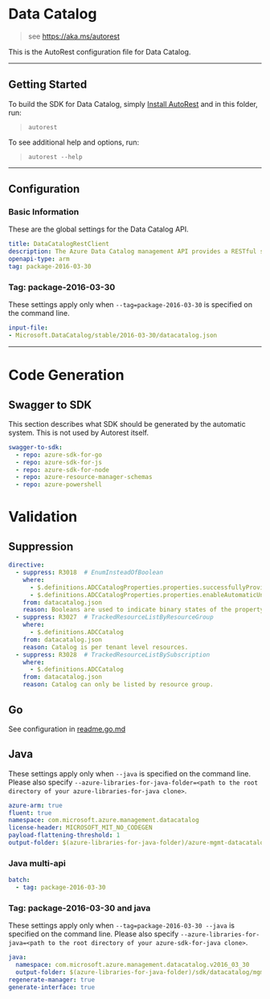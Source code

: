 # Data Catalog

> see https://aka.ms/autorest

This is the AutoRest configuration file for Data Catalog.



---
## Getting Started
To build the SDK for Data Catalog, simply [Install AutoRest](https://aka.ms/autorest/install) and in this folder, run:

> `autorest`

To see additional help and options, run:

> `autorest --help`
---

## Configuration


### Basic Information
These are the global settings for the Data Catalog API.

``` yaml
title: DataCatalogRestClient
description: The Azure Data Catalog management API provides a RESTful set of web services that interact with Azure Data Catalog services.
openapi-type: arm
tag: package-2016-03-30
```

### Tag: package-2016-03-30

These settings apply only when `--tag=package-2016-03-30` is specified on the command line.

``` yaml $(tag) == 'package-2016-03-30'
input-file:
- Microsoft.DataCatalog/stable/2016-03-30/datacatalog.json
```

---
# Code Generation


## Swagger to SDK

This section describes what SDK should be generated by the automatic system.
This is not used by Autorest itself.

``` yaml $(swagger-to-sdk)
swagger-to-sdk:
  - repo: azure-sdk-for-go
  - repo: azure-sdk-for-js
  - repo: azure-sdk-for-node
  - repo: azure-resource-manager-schemas
  - repo: azure-powershell
```

# Validation

## Suppression

``` yaml
directive:
  - suppress: R3018  # EnumInsteadOfBoolean
    where:
      - $.definitions.ADCCatalogProperties.properties.successfullyProvisioned
      - $.definitions.ADCCatalogProperties.properties.enableAutomaticUnitAdjustment
    from: datacatalog.json
    reason: Booleans are used to indicate binary states of the property, enum is not appropriate.
  - suppress: R3027  # TrackedResourceListByResourceGroup
    where:
      - $.definitions.ADCCatalog
    from: datacatalog.json
    reason: Catalog is per tenant level resources.
  - suppress: R3028  # TrackedResourceListBySubscription
    where:
      - $.definitions.ADCCatalog
    from: datacatalog.json
    reason: Catalog can only be listed by resource group.
```

## Go

See configuration in [readme.go.md](./readme.go.md)

## Java

These settings apply only when `--java` is specified on the command line.
Please also specify `--azure-libraries-for-java-folder=<path to the root directory of your azure-libraries-for-java clone>`.

``` yaml $(java)
azure-arm: true
fluent: true
namespace: com.microsoft.azure.management.datacatalog
license-header: MICROSOFT_MIT_NO_CODEGEN
payload-flattening-threshold: 1
output-folder: $(azure-libraries-for-java-folder)/azure-mgmt-datacatalog
```

### Java multi-api

``` yaml $(java) && $(multiapi)
batch:
  - tag: package-2016-03-30
```

### Tag: package-2016-03-30 and java

These settings apply only when `--tag=package-2016-03-30 --java` is specified on the command line.
Please also specify `--azure-libraries-for-java=<path to the root directory of your azure-sdk-for-java clone>`.

``` yaml $(tag) == 'package-2016-03-30' && $(java) && $(multiapi)
java:
  namespace: com.microsoft.azure.management.datacatalog.v2016_03_30
  output-folder: $(azure-libraries-for-java-folder)/sdk/datacatalog/mgmt-v2016_03_30
regenerate-manager: true
generate-interface: true
```





